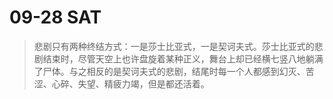 # 09-28 SAT

> 悲剧只有两种终结方式：一是莎士比亚式，一是契诃夫式。莎士比亚式的悲剧结束时，尽管天空上也许盘旋着某种正义，舞台上却已经横七竖八地躺满了尸体。与之相反的是契诃夫式的悲剧，结尾时每一个人都感到幻灭、苦涩、心碎、失望、精疲力竭，但是都还活着。
